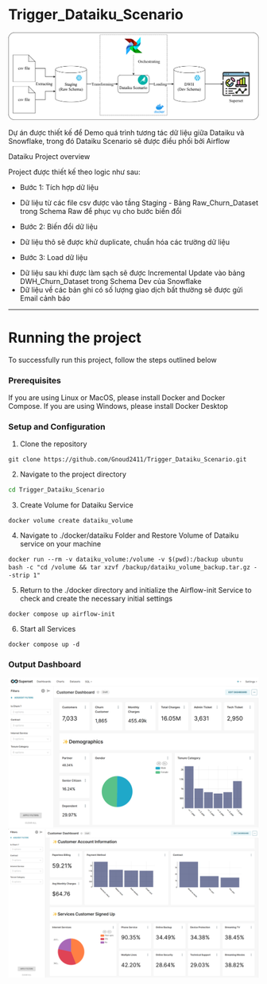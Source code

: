 # Trigger_Dataiku_Scenario
![Architectural Description](document/Architeture.png)

Dự án được thiết kế để Demo quá trình tương tác dữ liệu giữa Dataiku và Snowflake, trong đó Dataiku Scenario sẽ được điều phối bởi Airflow

Dataiku Project overview

Project được thiết kế theo logic như sau:
- Bước 1: Tích hợp dữ liệu
+ Dữ liệu từ các file csv được vào tầng Staging - Bảng Raw_Churn_Dataset trong Schema Raw để phục vụ cho bước biến đổi 

- Bước 2: Biến đổi dữ liệu
+ Dữ liệu thô sẽ được khử duplicate, chuẩn hóa các trường dữ liệu

- Bước 3: Load dữ liệu
+ Dữ liệu sau khi được làm sạch sẽ được Incremental Update vào bảng DWH_Churn_Dataset trong Schema Dev của Snowflake
+ Dữ liệu về các bản ghi có số lượng giao dịch bất thường sẽ được gửi Email cảnh báo

---
# Running the project
To successfully run this project, follow the steps outlined below

### Prerequisites
If you are using Linux or MacOS, please install Docker and Docker Compose. If you are using Windows, please install Docker Desktop

### Setup and Configuration
1. Clone the repository
```git
git clone https://github.com/Gnoud2411/Trigger_Dataiku_Scenario.git
```

2. Navigate to the project directory
```bash
cd Trigger_Dataiku_Scenario
```
3. Create Volume for Dataiku Service
```docker
docker volume create dataiku_volume
```
4. Navigate to ./docker/dataiku Folder and Restore Volume of Dataiku service on your machine
```docker
docker run --rm -v dataiku_volume:/volume -v $(pwd):/backup ubuntu bash -c "cd /volume && tar xzvf /backup/dataiku_volume_backup.tar.gz --strip 1"
```
5. Return to the ./docker directory and initialize the Airflow-init Service to check and create the necessary initial settings
```docker
docker compose up airflow-init
```
6. Start all Services
```docker
docker compose up -d
```

### Output Dashboard
![Output Dashboard 1](document/Customer_dashboard_1.png)
![Output Dashboard 2](document/Customer_dashboard_2.png)
